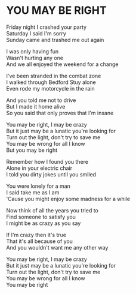 # YOU MAY BE RIGHT

Friday night I crashed your party\
Saturday I said I'm sorry\
Sunday came and trashed me out again

I was only having fun\
Wasn't hurting any one\
And we all enjoyed the weekend for a change

I've been stranded in the combat zone\
I walked through Bedford Stuy alone\
Even rode my motorcycle in the rain

And you told me not to drive\
But I made it home alive\
So you said that only proves that I'm insane

You may be right, I may be crazy\
But it just may be a lunatic you're looking for\
Turn out the light, don't try to save me\
You may be wrong for all I know\
But you may be right

Remember how I found you there\
Alone in your electric chair\
I told you dirty jokes until you smiled

You were lonely for a man\
I said take me as I am\
'Cause you might enjoy some madness for a while

Now think of all the years you tried to\
Find someone to satisfy you\
I might be as crazy as you say

If I'm crazy then it's true\
That it's all because of you\
And you wouldn't want me any other way

You may be right, I may be crazy\
But it just may be a lunatic you're looking for\
Turn out the light, don't try to save me\
You may be wrong for all I know\
You may be right